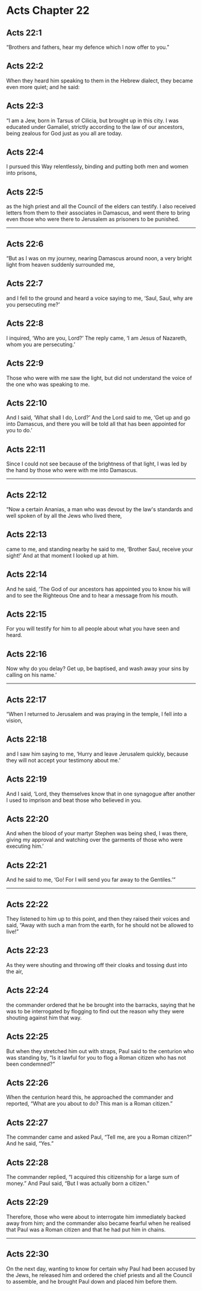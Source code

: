 # Acts Chapter 22

## Acts 22:1

“Brothers and fathers, hear my defence which I now offer to you.”

## Acts 22:2

When they heard him speaking to them in the Hebrew dialect, they became even more quiet; and he said:

## Acts 22:3

“I am a Jew, born in Tarsus of Cilicia, but brought up in this city. I was educated under Gamaliel, strictly according to the law of our ancestors, being zealous for God just as you all are today.

## Acts 22:4

I pursued this Way relentlessly, binding and putting both men and women into prisons,

## Acts 22:5

as the high priest and all the Council of the elders can testify. I also received letters from them to their associates in Damascus, and went there to bring even those who were there to Jerusalem as prisoners to be punished.

---

## Acts 22:6

“But as I was on my journey, nearing Damascus around noon, a very bright light from heaven suddenly surrounded me,

## Acts 22:7

and I fell to the ground and heard a voice saying to me, ‘Saul, Saul, why are you persecuting me?’

## Acts 22:8

I inquired, ‘Who are you, Lord?’ The reply came, ‘I am Jesus of Nazareth, whom you are persecuting.’

## Acts 22:9

Those who were with me saw the light, but did not understand the voice of the one who was speaking to me.

## Acts 22:10

And I said, ‘What shall I do, Lord?’ And the Lord said to me, ‘Get up and go into Damascus, and there you will be told all that has been appointed for you to do.’

## Acts 22:11

Since I could not see because of the brightness of that light, I was led by the hand by those who were with me into Damascus.

---

## Acts 22:12

“Now a certain Ananias, a man who was devout by the law's standards and well spoken of by all the Jews who lived there,

## Acts 22:13

came to me, and standing nearby he said to me, ‘Brother Saul, receive your sight!’ And at that moment I looked up at him.

## Acts 22:14

And he said, ‘The God of our ancestors has appointed you to know his will and to see the Righteous One and to hear a message from his mouth.

## Acts 22:15

For you will testify for him to all people about what you have seen and heard.

## Acts 22:16

Now why do you delay? Get up, be baptised, and wash away your sins by calling on his name.’

---

## Acts 22:17

“When I returned to Jerusalem and was praying in the temple, I fell into a vision,

## Acts 22:18

and I saw him saying to me, ‘Hurry and leave Jerusalem quickly, because they will not accept your testimony about me.’

## Acts 22:19

And I said, ‘Lord, they themselves know that in one synagogue after another I used to imprison and beat those who believed in you.

## Acts 22:20

And when the blood of your martyr Stephen was being shed, I was there, giving my approval and watching over the garments of those who were executing him.’

## Acts 22:21

And he said to me, ‘Go! For I will send you far away to the Gentiles.’”

---

## Acts 22:22

They listened to him up to this point, and then they raised their voices and said, “Away with such a man from the earth, for he should not be allowed to live!”

## Acts 22:23

As they were shouting and throwing off their cloaks and tossing dust into the air,

## Acts 22:24

the commander ordered that he be brought into the barracks, saying that he was to be interrogated by flogging to find out the reason why they were shouting against him that way.

## Acts 22:25

But when they stretched him out with straps, Paul said to the centurion who was standing by, “Is it lawful for you to flog a Roman citizen who has not been condemned?”

## Acts 22:26

When the centurion heard this, he approached the commander and reported, “What are you about to do? This man is a Roman citizen.”

## Acts 22:27

The commander came and asked Paul, “Tell me, are you a Roman citizen?” And he said, “Yes.”

## Acts 22:28

The commander replied, “I acquired this citizenship for a large sum of money.” And Paul said, “But I was actually born a citizen.”

## Acts 22:29

Therefore, those who were about to interrogate him immediately backed away from him; and the commander also became fearful when he realised that Paul was a Roman citizen and that he had put him in chains.

---

## Acts 22:30

On the next day, wanting to know for certain why Paul had been accused by the Jews, he released him and ordered the chief priests and all the Council to assemble, and he brought Paul down and placed him before them.
